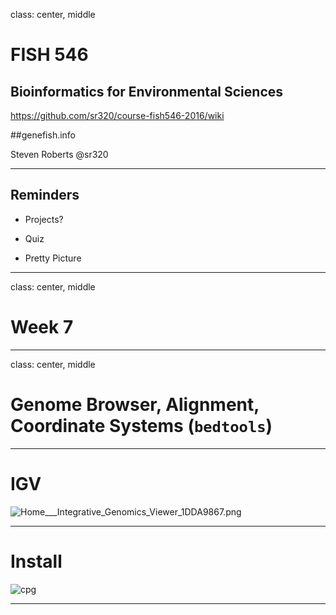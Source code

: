 class: center, middle

# FISH 546 
## Bioinformatics for Environmental Sciences

https://github.com/sr320/course-fish546-2016/wiki

##genefish.info

Steven Roberts
@sr320

---

## Reminders

- Projects?

- Quiz

- Pretty Picture



---

class: center, middle


# Week 7


---


class: center, middle


# Genome Browser, Alignment, Coordinate Systems (`bedtools`)


---

# IGV

<img src="http://eagle.fish.washington.edu/cnidarian/skitch/Home___Integrative_Genomics_Viewer_1DDA9867.png" alt="Home___Integrative_Genomics_Viewer_1DDA9867.png"/>



---

# Install

![cpg](https://github.com/sr320/course-fish546-2016/blob/master/img/igv-install.gif?raw=true)

---

